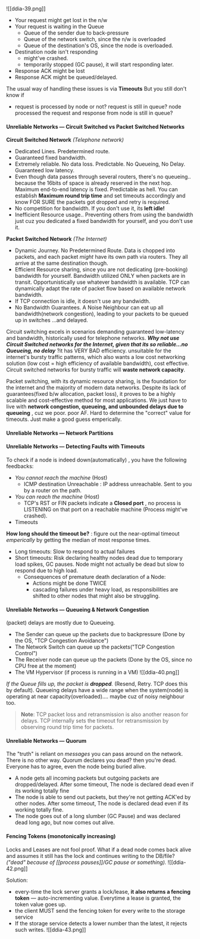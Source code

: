 ![[ddia-39.png]]
- Your request might get lost in the n/w
- Your request is waiting in the Queue
	- Queue of the sender due to back-pressure
	- Queue of the network switch, since the n/w is overloaded
	- Queue of the destination's OS, since the node is overloaded.
- Destination node isn't responding
	- might've crashed.
	- temporarily stopped (GC pause), it will start responding later.
- Response ACK might be lost
- Response ACK might be queued/delayed. 

The usual way of handling these issues is via **Timeouts**
But you still don't know if 
- request is processed by node or not? request is still in queue? node processed the request and  response from node is still in queue?
#### Unreliable Networks — Circuit Switched vs Packet Switched Networks
**Circuit Switched Network** _(Telephone network)_
- Dedicated Lines. Predetermined route.
- Guaranteed fixed bandwidth. 
- Extremely reliable. No data loss. Predictable. No Queueing, No Delay. Guaranteed low latency.
- Even though data passes through several routers, there's no queueing.. because the 16bits of space is already reserved in the next hop. Maximum end-to-end latency is fixed. Predictable as hell. You can establish **Maximum round trip time** and set timeouts accordingly and know FOR SURE the packets got dropped and retry is required.
- No competition for bandwidth. If you don't use it, its **left idle!**
- Inefficient Resource usage.. Preventing others from using the bandwidth just cuz you dedicated a fixed bandwidth for yourself, and you don't use it.

**Packet Switched Network** _(The Internet)_
- Dynamic Journey. No Predetermined Route. Data is chopped into packets, and each packet _might_ have its own path via routers. They all arrive at the same destination though.
- Efficient Resource sharing, since you are not dedicating (pre-booking) bandwidth for yourself. Bandwidth utilized ONLY when packets are in transit. Opportunistically use whatever bandwidth is available. TCP can dynamically adapt the rate of packet flow based on available network bandwidth.
- If TCP connection is idle, it doesn't use any bandwidth.
- No Bandwidth Guarantees. A Noise Neighbour can eat up all bandwidth(network congestion), leading to your packets to be queued up in switches ...and delayed. 

Circuit switching excels in scenarios demanding guaranteed low-latency and bandwidth, historically used for telephone networks. 
_**Why not use Circuit Switched networks for the Internet, given that its so reliable...no Queueing, no delay**_ ?it has VERY BAD efficiency. unsuitable for the internet's bursty traffic patterns, which also wants a low cost networking solution (low cost = high efficiency of available bandwidth), cost effective. Circuit switched networks for bursty traffic will **waste network capacity**. 

Packet switching, with its dynamic resource sharing, is the foundation for the internet and the majority of modern data networks. Despite its lack of guarantees(fixed b/w allocation, packet loss), it proves to be a highly scalable and cost-effective method for most applications. We just have to live with **network congestion, queueing, and unbounded delays due to queueing** , cuz we poor. poor AF.  Hard to determine the "correct" value for timeouts. Just make a good guess emperically.
#### Unreliable Networks — Network Partitions

#### Unreliable Networks — Detecting Faults with Timeouts
To check if a node is indeed down(automatically) , you have the following feedbacks:
- _You cannot reach the machine_ (Host)
	- ICMP destination Unreachable : IP address unreachable. Sent to you by a router on the path. 
- _You can reach the machine_ (Host)
	- TCP's RST or FIN packets indicate a **Closed port** , no process is LISTENING on that port on a reachable machine (Process might've crashed).
- Timeouts

**How long should the timeout be?** : figure out the near-optimal timeout _emperically_ by getting the median of most response times.
- Long timeouts: Slow to respond to actual failures
- Short timeouts: Risk declaring healthy nodes dead due to temporary load spikes, GC pauses. Node might not actually be dead but slow to respond due to high load.
	- Consequences of premature death declaration of a Node:
		- Actions might be done TWICE
		- cascading failures under heavy load, as responsibilities are shifted to other nodes that might also be struggling.

#### Unreliable Networks — Queueing & Network Congestion
(packet) delays are mostly due to Queueing. 
- The Sender can queue up the packets due to backpressure (Done by the OS, "TCP Congestion Avoidance")
- The Network Switch can queue up the packets("TCP Congestion Control")
- The Receiver node can queue up the packets (Done by the OS, since no CPU free at the moment)
- The VM Hypervisor (if process is running in a VM)
![[ddia-40.png]]

_If the Queue fills up, the packet is **dropped**._ (Resend, Retry. TCP does this by default). 
Queueing delays have a wide range when the system(node) is operating at near capacity(overloaded).... maybe cuz of noisy neighbour too.

>**Note**: TCP packet loss and retransmission is also another reason for delays. TCP internally sets the timeout for retransmission by observing round trip time for packets.



#### Unreliable Networks — Quorum
The "truth" is reliant on _messages_ you can pass around on the network. There is no other way. Quorum declares you dead? then you're dead. Everyone has to agree, even the node being buried alive.

- A node gets all incoming packets but outgoing packets are dropped/delayed. After some timeout, The node is declared dead even if its working totally fine
- The node is able to send out packets, but they're not getting ACK'ed by other nodes. After some timeout, The node is declared dead even if its working totally fine.
- The node goes out of a long slumber (GC Pause) and was declared dead long ago, but now comes out alive.

#### Fencing Tokens (monotonically increasing)
Locks and Leases are not fool proof. What if a dead node comes back alive and assumes it still has the lock and continues writing to the DB/file? _("dead" because of [[process pauses]]/GC pause or something)._
![[ddia-42.png]]

Solution:
- every-time the lock server grants a lock/lease, **it also returns a fencing token** — auto-incrementing value. Everytime a lease is granted, the token value goes up.
- the client MUST send the fencing token for every write to the storage service
- If the storage service detects a lower number than the latest, it rejects such writes.
![[ddia-43.png]]
